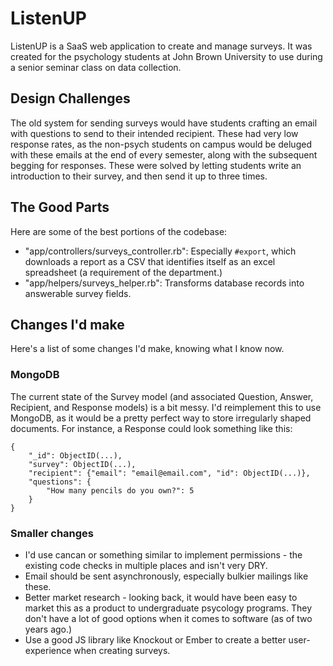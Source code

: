 # ListenUP

ListenUP is a SaaS web application to create and manage surveys. It was created
for the psychology students at John Brown University to use during a senior
seminar class on data collection.

## Design Challenges

The old system for sending surveys would have students crafting an email with
questions to send to their intended recipient. These had very low response
rates, as the non-psych students on campus would be deluged with these emails
at the end of every semester, along with the subsequent begging for responses.
These were solved by letting students write an introduction to their survey,
and then send it up to three times.

## The Good Parts

Here are some of the best portions of the codebase:

 - "app/controllers/surveys_controller.rb": Especially `#export`, which
   downloads a report as a CSV that identifies itself as an excel spreadsheet
   (a requirement of the department.)
 - "app/helpers/surveys_helper.rb": Transforms database records into answerable
   survey fields.

## Changes I'd make

Here's a list of some changes I'd make, knowing what I know now.

### MongoDB

The current state of the Survey model (and associated Question, Answer,
Recipient, and Response models) is a bit messy. I'd reimplement this to use
MongoDB, as it would be a pretty perfect way to store irregularly shaped
documents. For instance, a Response could look something like this:

    {
        "_id": ObjectID(...),
        "survey": ObjectID(...),
        "recipient": {"email": "email@email.com", "id": ObjectID(...)},
        "questions": {
            "How many pencils do you own?": 5
        }
    }

### Smaller changes

 - I'd use cancan or something similar to implement permissions - the existing
   code checks in multiple places and isn't very DRY.
 - Email should be sent asynchronously, especially bulkier mailings like these.
 - Better market research - looking back, it would have been easy to market
   this as a product to undergraduate psycology programs. They don't have a lot
   of good options when it comes to software (as of two years ago.)
 - Use a good JS library like Knockout or Ember to create a better
   user-experience when creating surveys.
